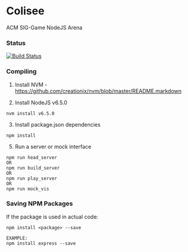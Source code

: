 # Colisee
ACM SIG-Game NodeJS Arena

### Status
[![Build Status](https://travis-ci.org/russleyshaw/Colisee.svg?branch=master)](https://travis-ci.org/russleyshaw/Colisee)  

### Compiling
1) Install NVM - https://github.com/creationix/nvm/blob/master/README.markdown  

2) Install NodeJS v6.5.0
```
nvm install v6.5.0
```

3) Install package.json dependencies
```
npm install
```

5) Run a server or mock interface
```
npm run head_server
OR
npm run build_server
OR
npm run play_server
OR
npm run mock_vis
```

### Saving NPM Packages
If the package is used in actual code:  
```
npm install <package> --save

EXAMPLE:
npm install express --save
```
